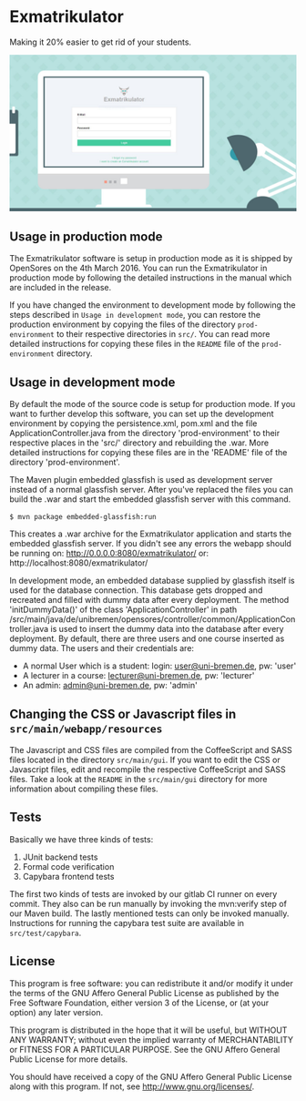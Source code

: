 Exmatrikulator
==============

Making it 20% easier to get rid of your students.

![Exmatrikulator Login Page](https://raw.githubusercontent.com/stefanoberdoerfer/exmatrikulator/master/screenshots/frontpic.jpg)

Usage in production mode
----
The Exmatrikulator software is setup in production mode as it is shipped by OpenSores
on the 4th March 2016. You can run the Exmatrikulator in production mode by
following the detailed instructions in the manual which are included in the release.

If you have changed the environment to development mode by following the
steps described in `Usage in development mode`, you can restore the
production environment by copying the files of the directory `prod-environment`
to their respective directories in `src/`. You can read more detailed instructions
for copying these files in the `README` file of the `prod-environment` directory.

Usage in development mode
----
By default the mode of the source code is setup for production mode.
If you want to further develop this software, you can set up the development
environment by copying the persistence.xml, pom.xml and the file
ApplicationController.java from the directory 'prod-environment' to their
respective places in the 'src/' directory and rebuilding the .war.
More detailed instructions for copying these files are in the 'README' file of
the directory 'prod-environment'.

The Maven plugin embedded glassfish is used as development server instead of a
normal glassfish server. After you've replaced the files you can build the
.war and start the embedded glassfish server with this command.

	$ mvn package embedded-glassfish:run

This creates a .war archive for the Exmatrikulator application and starts the
embedded glassfish server. If you didn't see any errors the webapp should be
running on: http://0.0.0.0:8080/exmatrikulator/
        or: http://localhost:8080/exmatrikulator/

In development mode, an embedded database supplied by glassfish itself
is used for the database connection. This database gets dropped
and recreated and filled with dummy data after every deployment.
The method 'initDummyData()' of the class 'ApplicationController' in path
/src/main/java/de/unibremen/opensores/controller/common/ApplicationController.java
is used to insert the dummy data into the database after every deployment. By
default, there are three users and one course inserted as dummy data. The users
and their credentials are:
 * A normal User which is a student: login: user@uni-bremen.de, pw: 'user'
 * A lecturer in a course: lecturer@uni-bremen.de, pw: 'lecturer'
 * An admin: admin@uni-bremen.de, pw: 'admin'


Changing the CSS or Javascript files in `src/main/webapp/resources`
----
The Javascript and CSS files are compiled from the CoffeeScript and SASS files
located in the directory `src/main/gui`. If you want to edit the CSS or
Javascript files, edit and recompile the respective CoffeeScript and SASS files.
Take a look at the `README` in the `src/main/gui` directory for more information
about compiling these files.


Tests
-----

Basically we have three kinds of tests:

1. JUnit backend tests
2. Formal code verification
3. Capybara frontend tests

The first two kinds of tests are invoked by our gitlab CI runner on every commit.
They also can be run manually by invoking the mvn:verify step of our Maven build.
The lastly mentioned tests can only be invoked manually.
Instructions for running the capybara test suite are available
in `src/test/capybara`.

License
-------

This program is free software: you can redistribute it and/or modify it
under the terms of the GNU Affero General Public License as published by
the Free Software Foundation, either version 3 of the License, or (at
your option) any later version.

This program is distributed in the hope that it will be useful, but
WITHOUT ANY WARRANTY; without even the implied warranty of
MERCHANTABILITY or FITNESS FOR A PARTICULAR PURPOSE. See the GNU Affero
General Public License for more details.

You should have received a copy of the GNU Affero General Public License
along with this program. If not, see <http://www.gnu.org/licenses/>.
